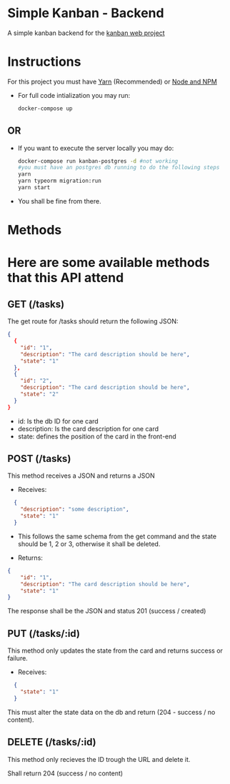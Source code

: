 # Simple Kanban - Backend

 A simple kanban backend for the [kanban web project](https://github.com/GbCarvalho/simple-kanban-web-project)

# Instructions

For this project you must have [Yarn](https://yarnpkg.com/) (Recommended) or [Node and NPM](https://nodejs.org/en/)

- For full code intialization you may run:

  ```bash
  docker-compose up
  ```

## OR

- If you want to execute the server locally you may do:

  ```bash
  docker-compose run kanban-postgres -d #not working
  #you must have an postgres db running to do the following steps
  yarn
  yarn typeorm migration:run
  yarn start
  ```

- You shall be fine from there.

# Methods

  Here are some available methods that this API attend
  ===

  ## GET (/tasks)
  The get route for /tasks should return the following JSON:

  ```json
  {
    {
      "id": "1",
      "description": "The card description should be here",
      "state": "1"
    },
    {
      "id": "2",
      "description": "The card description should be here",
      "state": "2"
    }
  }
  ```

  - id: Is the db ID for one card
  - description: Is the card description for one card
  - state: defines the position of the card in the front-end


  ## POST (/tasks)
  This method receives a JSON and returns a JSON

  - Receives:
  ```json
    {
      "description": "some description",
      "state": "1"
    }
  ```

  - This follows the same schema from the get command and the state should be 1, 2 or 3, otherwise it shall be deleted.

  - Returns:
  ```json
  {
      "id": "1",
      "description": "The card description should be here",
      "state": "1"
  }
  ```

  The response shall be the JSON and status 201 (success / created)

  ## PUT (/tasks/:id)
  This method only updates the state from the card and returns success or failure.

  - Receives:
  ```json
    {
      "state": "1"
    }
  ```

  This must alter the state data on the db and return (204 - success / no content).

  ## DELETE (/tasks/:id)
  This method only recieves the ID trough the URL and delete it.

  Shall return 204 (success / no content)
